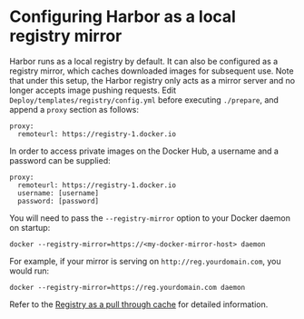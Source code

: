 # Configuring Harbor as a local registry mirror

Harbor runs as a local registry by default. It can also be configured as a registry mirror, 
which caches downloaded images for subsequent use. Note that under this setup, the Harbor registry only acts as a mirror server and 
no longer accepts image pushing requests. Edit `Deploy/templates/registry/config.yml` before executing `./prepare`, and append a `proxy` section as follows:

```
proxy:
  remoteurl: https://registry-1.docker.io
```
In order to access private images on the Docker Hub, a username and a password can be supplied:

```
proxy:
  remoteurl: https://registry-1.docker.io
  username: [username]
  password: [password]
```
You will need to pass the `--registry-mirror` option to your Docker daemon on startup:

```
docker --registry-mirror=https://<my-docker-mirror-host> daemon
```
For example, if your mirror is serving on `http://reg.yourdomain.com`, you would run:

```
docker --registry-mirror=https://reg.yourdomain.com daemon
```

Refer to the [Registry as a pull through cache](https://github.com/docker/distribution/blob/master/docs/mirror.md) for detailed information.

